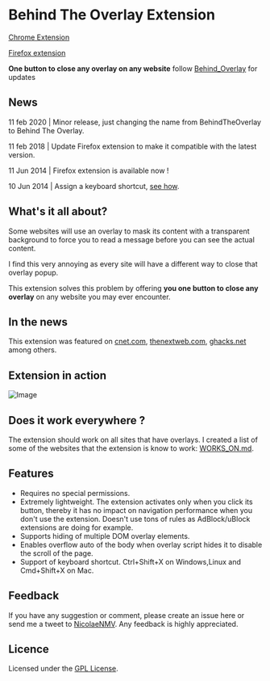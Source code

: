 # Behind The Overlay Extension

[Chrome Extension](https://chrome.google.com/webstore/detail/behindtheoverlay/ljipkdpcjbmhkdjjmbbaggebcednbbme)

[Firefox extension](https://addons.mozilla.org/en-us/firefox/addon/behind_the_overlay/)

**One button to close any overlay on any website** follow [Behind_Overlay](https://twitter.com/Behind_Overlay) for updates

## News

11 feb 2020 | Minor release, just changing the name from BehindTheOverlay to Behind The Overlay.

11 feb 2018 | Update Firefox extension to make it compatible with the latest version.

11 Jun 2014 | Firefox extension is available now !

10 Jun 2014 | Assign a keyboard shortcut, [see how](https://twitter.com/Behind_Overlay/status/476250479706398722).


## What's it all about?

Some websites will use an overlay to mask its content with a transparent background to force you to read a message before you can see the actual content.

I find this very annoying as every site will have a different way to close that overlay popup.

This extension solves this problem by offering **you one button to close any overlay** on any website you may ever encounter.

## In the news

This extension was featured on [cnet.com](https://www.cnet.com/how-to/chrome-extension-provides-easy-button-to-close-overlay-pop-ups/), [thenextweb.com](https://thenextweb.com/apps/2014/06/06/chrome-extension-kills-website-overlay-popups/), [ghacks.net](https://www.ghacks.net/2017/05/25/close-annoying-website-overlays-in-chrome-and-firefox/) among others.

## Extension in action

![Image](http://nicolaenmv.github.io/BehindTheOverlay/use_example_1.gif)

## Does it work everywhere ?

The extension should work on all sites that have overlays. I created a list of some of the websites that the extension is know to work: [WORKS_ON.md](WORKS_ON.md).

## Features

* Requires no special permissions.
* Extremely lightweight. The extension activates only when you click its button, thereby it has no impact on navigation performance when you don't use the extension. Doesn't use tons of rules as AdBlock/uBlock extensions are doing for example.
* Supports hiding of multiple DOM overlay elements.
* Enables overflow auto of the body when overlay script hides it to disable the scroll of the page.
* Support of keyboard shortcut. Ctrl+Shift+X on Windows,Linux and Cmd+Shift+X on Mac.


## Feedback
If you have any suggestion or comment, please create an issue here or send me a tweet to [NicolaeNMV](https://twitter.com/NicolaeNMV). Any feedback is highly appreciated.

## Licence
Licensed under the [GPL License](https://www.gnu.org/licenses/gpl-3.0.en.html).
